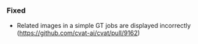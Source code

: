 ### Fixed

-  Related images in a simple GT jobs are displayed incorrectly
  (<https://github.com/cvat-ai/cvat/pull/9162>)
